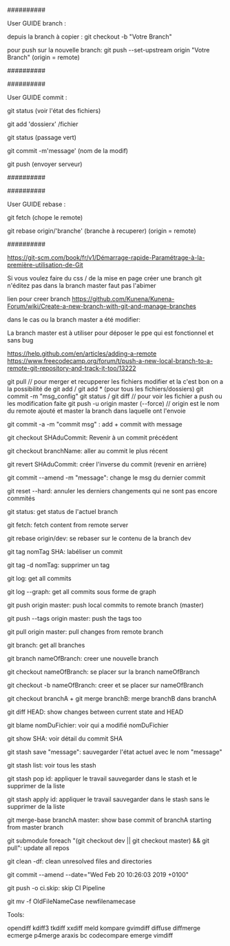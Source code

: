 ##########

User GUIDE branch :

  depuis la branch à copier :
    git checkout -b "Votre Branch"
   
   pour push sur la nouvelle branch:
     git push --set-upstream origin "Votre Branch" (origin = remote)

##########

##########

User GUIDE commit :

git status (voir l'état des fichiers)

git add 'dossierx' /fichier

git status (passage vert)

git commit -m'message' (nom de la modif)

git push (envoyer serveur)

##########


##########

User GUIDE rebase :

git fetch (chope le remote)

git rebase origin/'branche' (branche à recuperer) (origin = remote)

##########




https://git-scm.com/book/fr/v1/Démarrage-rapide-Paramétrage-à-la-première-utilisation-de-Git

Si vous voulez faire du css / de la mise en page créer une branch git n'éditez pas dans la branch master faut pas l'abimer

lien pour creer branch https://github.com/Kunena/Kunena-Forum/wiki/Create-a-new-branch-with-git-and-manage-branches

dans le cas ou la branch master a été modifier:

La branch master est à utiliser pour déposer le ppe qui est fonctionnel et sans bug

https://help.github.com/en/articles/adding-a-remote https://www.freecodecamp.org/forum/t/push-a-new-local-branch-to-a-remote-git-repository-and-track-it-too/13222

git pull // pour merger et recupperer les fichiers modifier et la c'est bon on a la possibilité de git add / git add * (pour tous les fichiers/dossiers) git commit -m "msg_config" git status / git diff // pour voir les fichier a push ou les modification faite git push -u origin master (--force) // origin est le nom du remote ajouté et master la branch dans laquelle ont l'envoie

git commit -a -m "commit msg" : add + commit with message

git checkout SHAduCommit: Revenir à un commit précédent

git checkout branchName: aller au commit le plus récent

git revert SHAduCommit: créer l'inverse du commit (revenir en arrière)

git commit --amend -m "message": change le msg du dernier commit

git reset --hard: annuler les derniers changements qui ne sont pas encore commités

git status: get status de l'actuel branch

git fetch: fetch content from remote server

git rebase origin/dev: se rebaser sur le contenu de la branch dev

git tag nomTag SHA: labéliser un commit

git tag -d nomTag: supprimer un tag

git log: get all commits

git log --graph: get all commits sous forme de graph

git push origin master: push local commits to remote branch (master)

git push --tags origin master: push the tags too

git pull origin master: pull changes from remote branch

git branch: get all branches

git branch nameOfBranch: creer une nouvelle branch

git checkout nameOfBranch: se placer sur la branch nameOfBranch

git checkout -b nameOfBranch: creer et se placer sur nameOfBranch

git checkout branchA + git merge branchB: merge branchB dans branchA

git diff HEAD: show changes between current state and HEAD

git blame nomDuFichier: voir qui a modifié nomDuFichier

git show SHA: voir détail du commit SHA

git stash save "message": sauvegarder l'état actuel avec le nom "message"

git stash list: voir tous les stash

git stash pop id: appliquer le travail sauvegarder dans le stash et le supprimer de la liste

git stash apply id: appliquer le travail sauvegarder dans le stash sans le supprimer de la liste

git merge-base branchA master: show base commit of branchA starting from master branch

git submodule foreach "(git checkout dev || git checkout master) && git pull": update all repos

git clean -df: clean unresolved files and directories

git commit --amend --date="Wed Feb 20 10:26:03 2019 +0100"

git push -o ci.skip: skip CI Pipeline

git mv -f OldFileNameCase newfilenamecase

Tools:

opendiff kdiff3 tkdiff xxdiff meld kompare gvimdiff diffuse diffmerge ecmerge p4merge araxis bc codecompare emerge vimdiff

